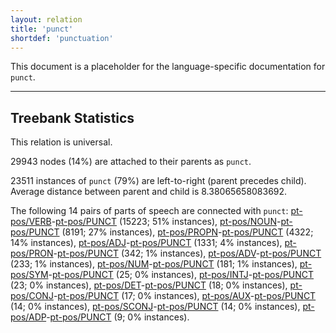 ```yaml
---
layout: relation
title: 'punct'
shortdef: 'punctuation'
---
```


This document is a placeholder for the language-specific documentation
for `punct`.

--------------------------------------------------------------------------------

## Treebank Statistics

This relation is universal.

29943 nodes (14%) are attached to their parents as `punct`.

23511 instances of `punct` (79%) are left-to-right (parent precedes child).
Average distance between parent and child is 8.38065658083692.

The following 14 pairs of parts of speech are connected with `punct`: [pt-pos/VERB]()-[pt-pos/PUNCT]() (15223; 51% instances), [pt-pos/NOUN]()-[pt-pos/PUNCT]() (8191; 27% instances), [pt-pos/PROPN]()-[pt-pos/PUNCT]() (4322; 14% instances), [pt-pos/ADJ]()-[pt-pos/PUNCT]() (1331; 4% instances), [pt-pos/PRON]()-[pt-pos/PUNCT]() (342; 1% instances), [pt-pos/ADV]()-[pt-pos/PUNCT]() (233; 1% instances), [pt-pos/NUM]()-[pt-pos/PUNCT]() (181; 1% instances), [pt-pos/SYM]()-[pt-pos/PUNCT]() (25; 0% instances), [pt-pos/INTJ]()-[pt-pos/PUNCT]() (23; 0% instances), [pt-pos/DET]()-[pt-pos/PUNCT]() (18; 0% instances), [pt-pos/CONJ]()-[pt-pos/PUNCT]() (17; 0% instances), [pt-pos/AUX]()-[pt-pos/PUNCT]() (14; 0% instances), [pt-pos/SCONJ]()-[pt-pos/PUNCT]() (14; 0% instances), [pt-pos/ADP]()-[pt-pos/PUNCT]() (9; 0% instances).

